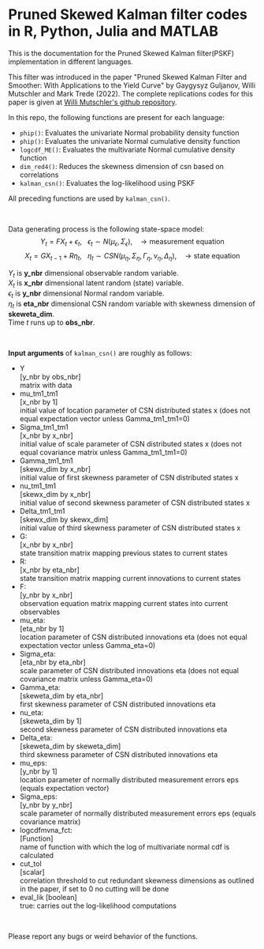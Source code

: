 # Pruned Skewed Kalman filter codes in R, Python, Julia and MATLAB
This is the documentation for the 
Pruned Skewed Kalman filter(PSKF) implementation 
in different languages.

This filter was introduced in the paper 
"Pruned Skewed Kalman Filter and Smoother: 
With Applications to the Yield Curve"
by Gaygysyz Guljanov, Willi Mutschler and Mark Trede (2022).
The complete replications codes for this paper is given at
[Willi Mutschler's github repository](https://github.com/wmutschl/pruned-skewed-kalman-paper).


In this repo, the following functions are present for each language:
- `phip()`: Evaluates the univariate 
Normal probability density function
- `phip()`: Evaluates the univariate 
Normal cumulative density function
- `logcdf_ME()`: Evaluates the multivariate 
Normal cumulative density function
- `dim_red4()`: Reduces the skewness dimension of csn 
based on correlations
- `kalman_csn()`: Evaluates the log-likelihood using PSKF

All preceding functions are used by `kalman_csn()`.


<br>

Data generating process is the following state-space model:
$$
    Y_t = F X_t + \epsilon_t, ~~~ 
    \epsilon_t \sim N(\mu_\epsilon, \Sigma_\epsilon), ~~~
    \rightarrow \text{measurement equation}
$$
$$
    X_t = G X_{t-1} + R \eta_t, ~~~
    \eta_t \sim CSN(
        \mu_\eta, \Sigma_\eta, \Gamma_\eta, \nu_\eta, \Delta_\eta
    ), ~~~
    \rightarrow \text{state equation}
$$

$Y_t$ is **y_nbr** dimensional observable random variable. <br>
$X_t$ is **x_nbr** dimensional latent random (state) variable. <br>
$\epsilon_t$ is **y_nbr** dimensional Normal random variable. <br>
$\eta_t$ is **eta_nbr** dimensional CSN random variable
with skewness dimension of **skeweta_dim**. <br>
Time $t$ runs up to **obs_nbr**.


<br>

**Input arguments** of `kalman_csn()` are roughly as follows:
- Y               
  [y_nbr by obs_nbr]             
  matrix with data
- mu_tm1_tm1      
  [x_nbr by 1]                   
  initial value of location parameter of CSN distributed states x 
  (does not equal expectation vector unless Gamma_tm1_tm1=0)
- Sigma_tm1_tm1   
  [x_nbr by x_nbr]               
  initial value of scale parameter of CSN distributed states x 
  (does not equal covariance matrix unless Gamma_tm1_tm1=0)
- Gamma_tm1_tm1   
  [skewx_dim by x_nbr]           
  initial value of first skewness parameter
  of CSN distributed states x
- nu_tm1_tm1      
  [skewx_dim by x_nbr]           
  initial value of second skewness parameter 
  of CSN distributed states x
- Delta_tm1_tm1   
  [skewx_dim by skewx_dim]       
  initial value of third skewness parameter 
  of CSN distributed states x
- G:              
  [x_nbr by x_nbr]               
  state transition matrix mapping previous states to current states
- R:              
  [x_nbr by eta_nbr]             
  state transition matrix mapping current innovations 
  to current states
- F:              
  [y_nbr by x_nbr]               
  observation equation matrix mapping current states into 
  current observables
- mu_eta:         
  [eta_nbr by 1]                 
  location parameter of CSN distributed innovations eta 
  (does not equal expectation vector unless Gamma_eta=0)
- Sigma_eta:      
  [eta_nbr by eta_nbr]           
  scale parameter of CSN distributed innovations eta 
  (does not equal covariance matrix unless Gamma_eta=0)
- Gamma_eta:      
  [skeweta_dim by eta_nbr]       
  first skewness parameter of CSN distributed innovations eta
- nu_eta:         
  [skeweta_dim by 1]             
  second skewness parameter of CSN distributed innovations eta
- Delta_eta:      
  [skeweta_dim by skeweta_dim]   
  third skewness parameter of CSN distributed innovations eta
- mu_eps:         
  [y_nbr by 1]                   
  location parameter of normally distributed measurement errors eps 
  (equals expectation vector)
- Sigma_eps:      
  [y_nbr by y_nbr]               
  scale parameter of normally distributed measurement errors eps 
  (equals covariance matrix)
- logcdfmvna_fct:    
  [Function]                       
  name of function 
  with which the log of multivariate normal cdf is calculated
- cut_tol         
  [scalar]                       
  correlation threshold to cut redundant skewness dimensions 
  as outlined in the paper, if set to 0 no cutting will be done
- eval_lik 
  [boolean]                      
  true: carries out the log-likelihood computations 

<br>

Please report any bugs or weird behavior of the functions.